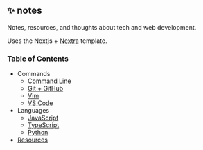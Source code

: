## ✨ notes

Notes, resources, and thoughts about tech and web development.

Uses the Nextjs + [Nextra](https://nextra.site) template.

### Table of Contents

- Commands
  - [Command Line](./pages/commands/cli.mdx)
  - [Git + GitHub](./pages/commands/git.mdx)
  - [Vim](./pages/commands/vim.mdx)
  - [VS Code](./pages/commands/vsc.mdx)
- Languages
  - [JavaScript](./pages/languages/JavaScript/index.mdx)
  - [TypeScript](./pages/languages/TypeScript/index.mdx)
  - [Python](./pages/languages/Python/index.mdx)
- [Resources](./pages/resources/index.mdx)

